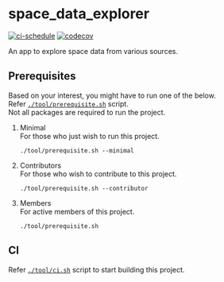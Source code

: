 # space_data_explorer

[![ci-schedule](https://github.com/hrishikesh-kadam/space_data_explorer/actions/workflows/ci-schedule.yml/badge.svg)](https://github.com/hrishikesh-kadam/space_data_explorer/actions/workflows/ci-schedule.yml)
[![codecov](https://codecov.io/gh/hrishikesh-kadam/space_data_explorer/branch/dev/graph/badge.svg)](https://codecov.io/gh/hrishikesh-kadam/space_data_explorer)

<!-- TODO(hrishikesh-kadam): Compare codecov with coveralls -->

An app to explore space data from various sources.


## Prerequisites

Based on your interest, you might have to run one of the below.  
Refer [`./tool/prerequisite.sh`] script.  
Not all packages are required to run the project.

1. Minimal  
   For those who just wish to run this project.
   ```console
   ./tool/prerequisite.sh --minimal
   ```

2. Contributors  
   For those who wish to contribute to this project.
   ```console
   ./tool/prerequisite.sh --contributor
   ```

3. Members  
   For active members of this project.
   ```console
   ./tool/prerequisite.sh
   ```


## CI

Refer [`./tool/ci.sh`] script to start building this project.


[`./tool/prerequisite.sh`]: ./tool/prerequisite.sh
[`./tool/ci.sh`]: ./tool/ci.sh
